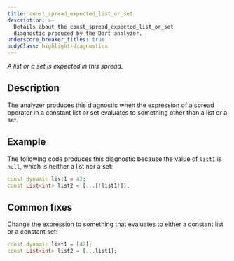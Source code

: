 ```yaml
---
title: const_spread_expected_list_or_set
description: >-
  Details about the const_spread_expected_list_or_set
  diagnostic produced by the Dart analyzer.
underscore_breaker_titles: true
bodyClass: highlight-diagnostics
---
```


_A list or a set is expected in this spread._

## Description

The analyzer produces this diagnostic when the expression of a spread
operator in a constant list or set evaluates to something other than a list
or a set.

## Example

The following code produces this diagnostic because the value of `list1` is
`null`, which is neither a list nor a set:

```dart
const dynamic list1 = 42;
const List<int> list2 = [...[!list1!]];
```

## Common fixes

Change the expression to something that evaluates to either a constant list
or a constant set:

```dart
const dynamic list1 = [42];
const List<int> list2 = [...list1];
```
